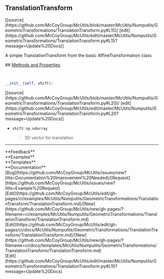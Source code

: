 ## <a id="McUtils.Numputils.GeometricTransformations.TranslationTransform.TranslationTransform">TranslationTransform</a> 

<div class="docs-source-link" markdown="1">
[[source](https://github.com/McCoyGroup/McUtils/blob/master/McUtils/Numputils/GeometricTransformations/TranslationTransform.py#L15)/
[edit](https://github.com/McCoyGroup/McUtils/edit/master/McUtils/Numputils/GeometricTransformations/TranslationTransform.py#L15?message=Update%20Docs)]
</div>

A simple TranslationTransform from the basic AffineTransformation class







<div class="collapsible-section">
 <div class="collapsible-section collapsible-section-header" markdown="1">
## <a class="collapse-link" data-toggle="collapse" href="#methods" markdown="1"> Methods and Properties</a> <a class="float-right" data-toggle="collapse" href="#methods"><i class="fa fa-chevron-down"></i></a>
 </div>
 <div class="collapsible-section collapsible-section-body collapse show" id="methods" markdown="1">
 
<a id="McUtils.Numputils.GeometricTransformations.TranslationTransform.TranslationTransform.__init__" class="docs-object-method">&nbsp;</a> 
```python
__init__(self, shift): 
```
<div class="docs-source-link" markdown="1">
[[source](https://github.com/McCoyGroup/McUtils/blob/master/McUtils/Numputils/GeometricTransformations/TranslationTransform.py#L20)/
[edit](https://github.com/McCoyGroup/McUtils/edit/master/McUtils/Numputils/GeometricTransformations/TranslationTransform.py#L20?message=Update%20Docs)]
</div>

  - `shift`: `np.ndarray`
    > 3D vector for translation
 </div>
</div>












---


<div markdown="1" class="text-secondary">
<div class="container">
  <div class="row">
   <div class="col" markdown="1">
**Feedback**   
</div>
   <div class="col" markdown="1">
**Examples**   
</div>
   <div class="col" markdown="1">
**Templates**   
</div>
   <div class="col" markdown="1">
**Documentation**   
</div>
   <div class="col" markdown="1">
   
</div>
   <div class="col" markdown="1">
   
</div>
   <div class="col" markdown="1">
   
</div>
</div>
  <div class="row">
   <div class="col" markdown="1">
[Bug](https://github.com/McCoyGroup/McUtils/issues/new?title=Documentation%20Improvement%20Needed)/[Request](https://github.com/McCoyGroup/McUtils/issues/new?title=Example%20Request)   
</div>
   <div class="col" markdown="1">
[Edit](https://github.com/McCoyGroup/McUtils/edit/gh-pages/ci/examples/McUtils/Numputils/GeometricTransformations/TranslationTransform/TranslationTransform.md)/[New](https://github.com/McCoyGroup/McUtils/new/gh-pages/?filename=ci/examples/McUtils/Numputils/GeometricTransformations/TranslationTransform/TranslationTransform.md)   
</div>
   <div class="col" markdown="1">
[Edit](https://github.com/McCoyGroup/McUtils/edit/gh-pages/ci/docs/McUtils/Numputils/GeometricTransformations/TranslationTransform/TranslationTransform.md)/[New](https://github.com/McCoyGroup/McUtils/new/gh-pages/?filename=ci/docs/templates/McUtils/Numputils/GeometricTransformations/TranslationTransform/TranslationTransform.md)   
</div>
   <div class="col" markdown="1">
[Edit](https://github.com/McCoyGroup/McUtils/edit/master/McUtils/Numputils/GeometricTransformations/TranslationTransform.py#L15?message=Update%20Docs)   
</div>
   <div class="col" markdown="1">
   
</div>
   <div class="col" markdown="1">
   
</div>
   <div class="col" markdown="1">
   
</div>
</div>
</div>
</div>